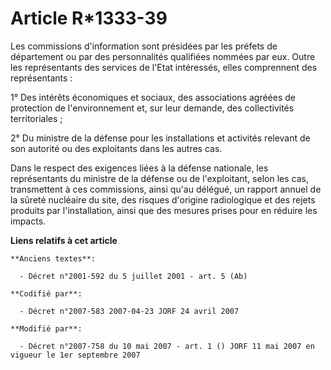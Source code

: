# Article R*1333-39

Les commissions d'information sont présidées par les préfets de département ou par des personnalités qualifiées nommées par
eux. Outre les représentants des services de l'Etat intéressés, elles comprennent des représentants :

1° Des intérêts économiques et sociaux, des associations agréées de protection de l'environnement et, sur leur demande, des
collectivités territoriales ;

2° Du ministre de la défense pour les installations et activités relevant de son autorité ou des exploitants dans les autres
cas.

Dans le respect des exigences liées à la défense nationale, les représentants du ministre de la défense ou de l'exploitant,
selon les cas, transmettent à ces commissions, ainsi qu'au délégué, un rapport annuel de la sûreté nucléaire du site, des
risques d'origine radiologique et des rejets produits par l'installation, ainsi que des mesures prises pour en réduire les
impacts.

**Liens relatifs à cet article**

	**Anciens textes**:

	  - Décret n°2001-592 du 5 juillet 2001 - art. 5 (Ab)

	**Codifié par**:

	  - Décret n°2007-583 2007-04-23 JORF 24 avril 2007

	**Modifié par**:

	  - Décret n°2007-758 du 10 mai 2007 - art. 1 () JORF 11 mai 2007 en vigueur le 1er septembre 2007
